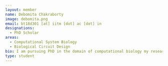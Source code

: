 ```yaml
---
layout: member
name: Debomita Chakraborty
image: debomita.png
email: bt18d301 [at] iitm [dot] ac [dot] in
designations: 
  - PhD Scholar
areas:
  - Computational System Biology
  - Biological Circuit Design
bio: I am pursuing PhD in the domain of computational biology my research is about designing reliable genetic circuits by combining biology, Electronics and system design principles.
type: student
---
```

